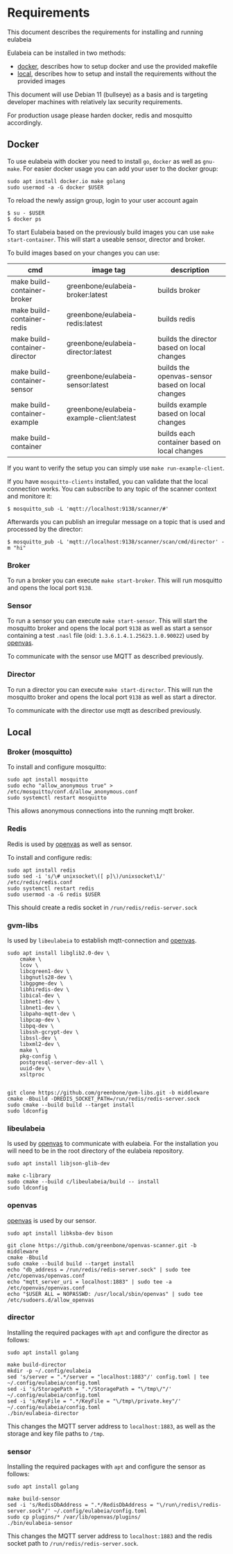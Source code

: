 # Requirements

This document describes the requirements for installing and running eulabeia

Eulabeia can be installed in two methods:

- [docker](#Docker), describes how to setup docker and use the provided makefile
- [local](#Local), describes how to setup and install the requirements without the provided images

This document will use Debian 11 (bullseye) as a basis and is targeting developer machines with relatively lax security requirements. 

For production usage please harden docker, redis and mosquitto accordingly.

## Docker

To use eulabeia with docker you need to install `go`, `docker` as well as `gnu-make`. For easier docker usage you can add your user to the docker group:

```
sudo apt install docker.io make golang
sudo usermod -a -G docker $USER
```

To reload the newly assign group, login to your user account again

```
$ su - $USER
$ docker ps
```

To start Eulabeia based on the previously build images you can use `make start-container`.
This will start a useable sensor, director and broker.

To build images based on your changes you can use:

| cmd | image tag | description |
| -- | -- | -- |
| make build-container-broker | greenbone/eulabeia-broker:latest | builds broker  |
| make build-container-redis | greenbone/eulabeia-redis:latest | builds redis  |
| make build-container-director | greenbone/eulabeia-director:latest | builds the director based on local changes  |
| make build-container-sensor | greenbone/eulabeia-sensor:latest | builds the openvas-sensor based on local changes  |
| make build-container-example | greenbone/eulabeia-example-client:latest | builds example based on local changes |
| make build-container | | builds each container based on local changes |

If you want to verify the setup you can simply use `make run-example-client`.

If you have `mosquitto-clients` installed, you can validate that the local connection works. You can subscribe to any topic of the scanner context and monitore it:
```
$ mosquitto_sub -L 'mqtt://localhost:9138/scanner/#'
```

Afterwards you can publish an irregular message on a topic that is used and processed by the director:

```
$ mosquitto_pub -L 'mqtt://localhost:9138/scanner/scan/cmd/director' -m "hi"
```

### Broker

To run a broker you can execute `make start-broker`. This will run mosquitto and opens the local port `9138`.

### Sensor

To run a sensor you can execute `make start-sensor`. This will start the mosquitto broker and opens the local port `9138` as well as start a sensor containing a test `.nasl` file (oid: `1.3.6.1.4.1.25623.1.0.90022`) used by [openvas](https://github.com/greenbone/openvas-scanner).

To communicate with the sensor use MQTT as described previously.

### Director

To run a director you can execute `make start-director`. This will run the mosquitto broker and opens the local port `9138` as well as start a director.

To communicate with the director use mqtt as described previously.

## Local

### Broker (mosquitto)

To install and configure mosquitto:

```
sudo apt install mosquitto
sudo echo "allow_anonymous true" > /etc/mosquitto/conf.d/allow_anonymous.conf
sudo systemctl restart mosquitto
```

This allows anonymous connections into the running mqtt broker.

### Redis

Redis is used by [openvas](https://github.com/greenbone/openvas-scanner) as well as sensor.

To install and configure redis:

```
sudo apt install redis
sudo sed -i 's/\# unixsocket\([ p]\)/unixsocket\1/' /etc/redis/redis.conf
sudo systemctl restart redis
sudo usermod -a -G redis $USER
```

This should create a redis socket in `/run/redis/redis-server.sock`

### gvm-libs

Is used by `libeulabeia` to establish mqtt-connection and [openvas](https://github.com/greenbone/openvas-scanner).
```
sudo apt install libglib2.0-dev \
    cmake \
    lcov \
    libcgreen1-dev \
    libgnutls28-dev \
    libgpgme-dev \
    libhiredis-dev \
    libical-dev \
    libnet1-dev \
    libnet1-dev \
    libpaho-mqtt-dev \
    libpcap-dev \
    libpq-dev \
    libssh-gcrypt-dev \
    libssl-dev \
    libxml2-dev \
    make \
    pkg-config \
    postgresql-server-dev-all \
    uuid-dev \
    xsltproc
```

```

git clone https://github.com/greenbone/gvm-libs.git -b middleware
cmake -Bbuild -DREDIS_SOCKET_PATH=/run/redis/redis-server.sock
sudo cmake --build build --target install
sudo ldconfig
```

### libeulabeia

Is used by [openvas](https://github.com/greenbone/openvas-scanner) to communicate with eulabeia. For the installation you will need to be in the root directory of the eulabeia repository.

```
sudo apt install libjson-glib-dev
```

```
make c-library
sudo cmake --build c/libeulabeia/build -- install
sudo ldconfig
```


### openvas

[openvas](https://github.com/greenbone/openvas-scanner) is used by our sensor.

```
sudo apt install libksba-dev bison
```

```
git clone https://github.com/greenbone/openvas-scanner.git -b middleware
cmake -Bbuild
sudo cmake --build build --target install
echo "db_address = /run/redis/redis-server.sock" | sudo tee /etc/openvas/openvas.conf
echo "mqtt_server_uri = localhost:1883" | sudo tee -a /etc/openvas/openvas.conf
echo "$USER ALL = NOPASSWD: /usr/local/sbin/openvas" | sudo tee /etc/sudoers.d/allow_openvas
```

### director

Installing the required packages with `apt` and configure the director as follows:

```
sudo apt install golang
```

```
make build-director
mkdir -p ~/.config/eulabeia
sed 's/server = ".*/server = "localhost:1883"/' config.toml | tee ~/.config/eulabeia/config.toml
sed -i 's/StoragePath = ".*/StoragePath = "\/tmp\/"/' ~/.config/eulabeia/config.toml
sed -i 's/KeyFile = ".*/KeyFile = "\/tmp\/private.key"/' ~/.config/eulabeia/config.toml
./bin/eulabeia-director
```

This changes the MQTT server address to `localhost:1883`, as well as the storage and key file paths to `/tmp`.

### sensor

Installing the required packages with `apt` and configure the sensor as follows:

```
sudo apt install golang
```

```
make build-sensor
sed -i 's/RedisDbAddress = ".*/RedisDbAddress = "\/run\/redis\/redis-server.sock"/' ~/.config/eulabeia/config.toml
sudo cp plugins/* /var/lib/openvas/plugins/
./bin/eulabeia-sensor
```

This changes the MQTT server address to `localhost:1883` and the redis socket path to `/run/redis/redis-server.sock`.
